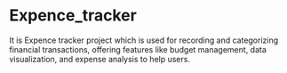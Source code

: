 # Expence_tracker
It is Expence tracker project which is used for recording and categorizing financial transactions, offering features like budget management, data visualization, and expense analysis to help users.
